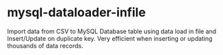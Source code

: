 # mysql-dataloader-infile
Import data from CSV to MySQL Database table using data load in file and Insert/Update on duplicate key. Very efficient when inserting or updating thousands of data records.
